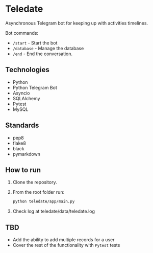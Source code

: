 # Teledate

Asynchronous Telegram bot for keeping up with activities timelines.

Bot commands:
  - `/start` - Start the bot
  - `/database` - Manage the database
  - `/end` - End the conversation.


## Technologies

- Python
- Python Telegram Bot
- Asyncio
- SQLAlchemy
- Pytest
- MySQL

## Standards

- pep8
- flake8
- black
- pymarkdown

## How to run

1. Clone the repository.
2. From the root folder run:

    ```bash
    python teledate/app/main.py
    ```

3. Check log at teledate/data/teledate.log

## TBD

- Add the ability to add multiple records for a user
- Cover the rest of the functionality with `Pytest` tests
